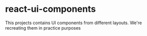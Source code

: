 # react-ui-components

This projects contains UI components from different layouts. We're recreating them in practice purposes
